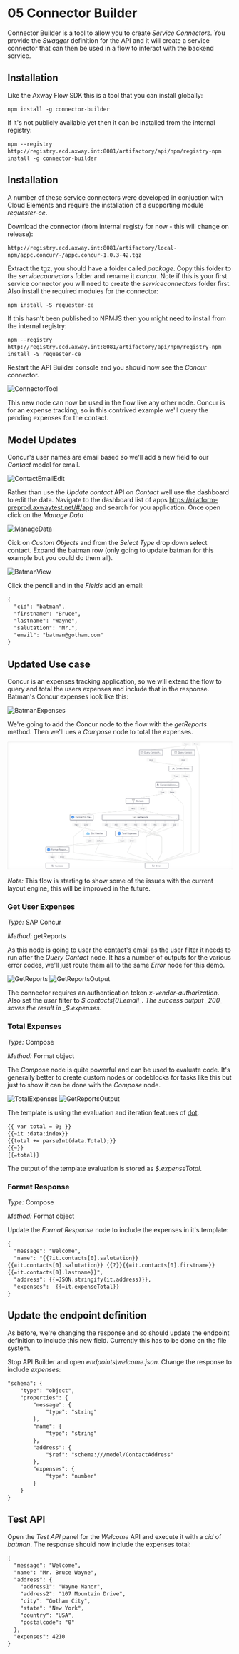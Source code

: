 # 05 Connector Builder

Connector Builder is a tool to allow you to create _Service Connectors_. You provide the _Swagger_ definition for the API and it will create a service connector that can then be used in a flow to interact with the backend service.

## Installation

Like the Axway Flow SDK this is a tool that you can install globally:

```
npm install -g connector-builder
```

If it's not publicly available yet then it can be installed from the internal registry:

```
npm --registry http://registry.ecd.axway.int:8081/artifactory/api/npm/registry-npm install -g connector-builder
```



## Installation


A number of these service connectors were developed in conjuction with Cloud Elements and require the installation of a supporting module _requester-ce_.

Download the connector (from internal registy for now - this will change on release):
```
http://registry.ecd.axway.int:8081/artifactory/local-npm/appc.concur/-/appc.concur-1.0.3-42.tgz
```

Extract the tgz, you should have a folder called _package_. Copy this folder to the _serviceconnectors_ folder and rename it _concur_. Note if this is your first service connector you will need to create the _serviceconnectors_ folder first. Also install the required modules for the connector:

```
npm install -S requester-ce
```

If this hasn't been published to NPMJS then you might need to install from the internal registry:

```
npm --registry http://registry.ecd.axway.int:8081/artifactory/api/npm/registry-npm install -S requester-ce
```

Restart the API Builder console and you should now see the _Concur_ connector.

![ConnectorTool](./imgs/ConnectorTool.png)

This new node can now be used in the flow like any other node. Concur is for an expense tracking, so in this contrived example we'll query the pending expenses for the contact.

## Model Updates

Concur's user names are email based so we'll add a new field to our _Contact_ model for email.

![ContactEmailEdit](./imgs/ContactEmailEdit.png)

Rather than use the _Update contact_ API on _Contact_ well use the dashboard to edit the data. Navigate to the dashboard list of apps https://platform-preprod.axwaytest.net/#/app and search for you application. Once open click on the _Manage Data_

![ManageData](./imgs/ManageData.png)

Cick on _Custom Objects_ and from the _Select Type_ drop down select contact. Expand the batman row (only going to update batman for this example but you could do them all).

![BatmanView](./imgs/BatmanView.png)

Click the pencil and in the _Fields_ add an email:

```
{
  "cid": "batman",
  "firstname": "Bruce",
  "lastname": "Wayne",
  "salutation": "Mr.",
  "email": "batman@gotham.com"
}
```

## Updated Use case

Concur is an expenses tracking application, so we will extend the flow to query and total the users expenses and include that in the response. Batman's Concur expenses look like this:

![BatmanExpenses](./imgs/BatmanExpenses.png)

We're going to add the Concur node to the flow with the _getReports_ method. Then we'll ues a _Compose_ node to total the expenses.

![UpdatedFlow](./imgs/UpdatedFlow.png)

*Note:* This flow is starting to show some of the issues with the current layout engine, this will be improved in the future.

### Get User Expenses
*Type:* SAP Concur

*Method:* getReports

As this node is going to user the contact's email as the user filter it needs to run after the _Query Contact_ node. It has a number of outputs for the various error codes, we'll just route them all to the same _Error_ node for this demo.

![GetReports](./imgs/GetReports.png) ![GetReportsOutput](./imgs/GetReportsOutput.png)

The connector requires an authentication token _x-vendor-authorization_. Also set the _user_ filter to _$.contacts[0].email_. The success output _200_ saves the result in _$.expenses_.


### Total Expenses
*Type:* Compose

*Method:* Format object

The _Compose_ node is quite powerful and can be used to evaluate code. It's generally better to create custom nodes or codeblocks for tasks like this but just to show it can be done with the _Compose_ node.

![TotalExpenses](./imgs/TotalExpenses.png) ![GetReportsOutput](./imgs/TotalExpensesOutput.png)

The template is using the evaluation and iteration features of [dot](http://olado.github.io/doT/).

```
{{ var total = 0; }}
{{~it :data:index}}
{{total += parseInt(data.Total);}}
{{~}}
{{=total}}
```

The output of the template evaluation is stored as _$.expenseTotal_.


### Format Response
*Type:* Compose

*Method:* Format object

Update the _Format Response_ node to include the expenses in it's template:

```
{
  "message": "Welcome",
  "name": "{{?it.contacts[0].salutation}}{{=it.contacts[0].salutation}} {{?}}{{=it.contacts[0].firstname}} {{=it.contacts[0].lastname}}",
  "address": {{=JSON.stringify(it.address)}},
  "expenses":  {{=it.expenseTotal}}
}
```

## Update the endpoint definition

As before, we're changing the response and so should update the endpoint definition to include this new field. Currently this has to be done on the file system.

Stop API Builder and open  _endpoints\welcome.json_. Change the response to include _expenses_:

```
"schema": {
	"type": "object",
	"properties": {
		"message": {
			"type": "string"
		},
		"name": {
			"type": "string"
		},
		"address": {
			"$ref": "schema:///model/ContactAddress"
		},
		"expenses": {
			"type": "number"
		}
	}
}
```

## Test API

Open the _Test API_ panel for the _Welcome_ API and execute it with a _cid_ of _batman_. The response should now include the expenses total:

```
{
  "message": "Welcome",
  "name": "Mr. Bruce Wayne",
  "address": {
    "address1": "Wayne Manor",
    "address2": "107 Mountain Drive",
    "city": "Gotham City",
    "state": "New York",
    "country": "USA",
    "postalcode": "0"
  },
  "expenses": 4210
}
```
